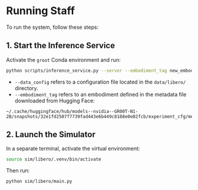 # Running Staff

To run the system, follow these steps:

## 1. Start the Inference Service

Activate the `groot` Conda environment and run:

```bash
python scripts/inference_service.py --server --embodiment_tag new_embodiment --data_config libero
```

- `--data_config` refers to a configuration file located in the `data/libero/` directory.
- `--embodiment_tag` refers to an embodiment defined in the metadata file downloaded from Hugging Face:

```
~/.cache/huggingface/hub/models--nvidia--GR00T-N1-2B/snapshots/32e1fd2507f7739fad443e6b449c8188e0e02fcb/experiment_cfg/metadata.json
```

## 2. Launch the Simulator

In a separate terminal, activate the virtual environment:

```bash
source sim/libero/.venv/bin/activate
```

Then run:

```bash
python sim/libero/main.py
```
